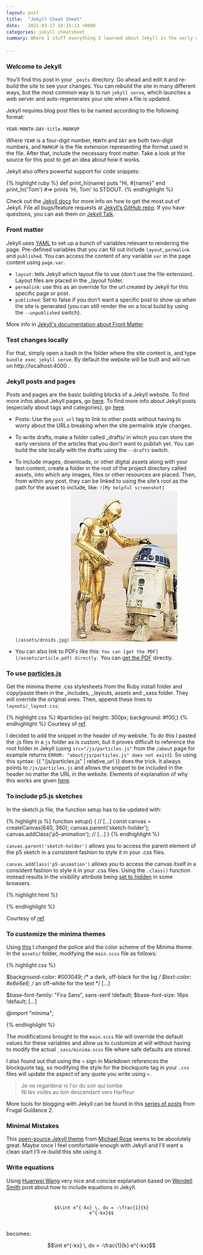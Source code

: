 ```yaml
---
layout: post
title:  "Jekyll Cheat Sheet"
date:   2021-03-17 18:15:13 +0000
categories: jekyll cheatsheet
summary: Where I stuff everything I learned about Jekyll in the early days of this blog, in an attempt to make it pass as good documentation practice.

---
```


### Welcome to Jekyll

You’ll find this post in your `_posts` directory. Go ahead and edit it and re-build the site to see your changes. You can rebuild the site in many different ways, but the most common way is to run `jekyll serve`, which launches a web server and auto-regenerates your site when a file is updated.

Jekyll requires blog post files to be named according to the following format:

`YEAR-MONTH-DAY-title.MARKUP`

Where `YEAR` is a four-digit number, `MONTH` and `DAY` are both two-digit numbers, and `MARKUP` is the file extension representing the format used in the file. After that, include the necessary front matter. Take a look at the source for this post to get an idea about how it works.

Jekyll also offers powerful support for code snippets:

{% highlight ruby %}
def print_hi(name)
  puts "Hi, #{name}"
end
print_hi('Tom')
#=> prints 'Hi, Tom' to STDOUT.
{% endhighlight %}

Check out the [Jekyll docs][jekyll-docs] for more info on how to get the most out of Jekyll. File all bugs/feature requests at [Jekyll’s GitHub repo][jekyll-gh]. If you have questions, you can ask them on [Jekyll Talk][jekyll-talk].

[jekyll-docs]: https://jekyllrb.com/docs/home
[jekyll-gh]:   https://github.com/jekyll/jekyll
[jekyll-talk]: https://talk.jekyllrb.com/


### Front matter
Jekyll uses [YAML](https://yaml.org/) to set up a bunch of variables relevant to rendering the page. Pre-defined variables that you can fill out include `layout`, `permalink` and `published`. You can access the content of any variable `var` in the page content using `page.var`.

* `layout`: tells Jekyll which layout file to use (don't use the file extension). Layout files are placed in the _layout folder.
* `permalink`: use this as an override for the url created by Jekyll for this specific page or post.
* `published`: Set to false if you don’t want a specific post to show up when the site is generated (you can still render the on a local build by using the `--unpublished` switch).

More info in [Jekyll's documentation about Front Matter](https://jekyllrb.com/docs/front-matter/).

### Test changes locally
For that, simply open a bash in the folder where the site content is, and type `bundle exec jekyll serve`. By default the website will be built and will run on http://localhost:4000 .

### Jekyll posts and pages
Posts and pages are the basic building blocks of a Jekyll website. To find more infos about Jekyll pages, go [here](https://jekyllrb.com/docs/pages/). To find more info about Jekyll posts (especially about tags and categories), go [here](https://jekyllrb.com/docs/posts/).

* Posts: Use the `post_url` tag to link to other posts without having to worry about the URLs breaking when the site permalink style changes.
* To write drafts, make a folder called _drafts/ in which you can store the early versions of the articles that you don't want to publish yet. You can build the site locally with the drafts using the `--drafts` switch.
* To include images, downloads, or other digital assets along with your text content, create a folder in the root of the project directory called assets, into which any images, files or other resources are placed. Then, from within any post, they can be linked to using the site’s root as the path for the asset to include, like:
`![My helpful screenshot](/assets/droids.jpg)` ![My helpful screenshot](/assets/droids.jpg)

* You can also link to PDFs like this: `You can [get the PDF](/assets/article.pdf) directly.` You can [get the PDF](/assets/article.pdf) directly.

### To use [particles.js](https://vincentgarreau.com/particles.js/)

Get the minima theme .css stylesheets from the Ruby install folder and copy/paste them in the _includes, _layouts, assets and _sass folder. They will override the original ones. Then, append these lines to `layouts/_layout.css`:

{% highlight css %}
#particles-js{
  height: 300px;
  background: #f00;}
{% endhighlight %}
Courtesy of [ref](https://www.youtube.com/watch?v=cUzihD4JBQU).

I decided to add the snippet in the header of my website. To do this I pasted the .js files in a `js` folder as is custom, but it proves difficult to reference the root folder in Jekyll (using `src="/js/particles.js"` from the `/about` page for example returns `ERROR: "about/js/particles.js" does not exist`). So using this syntax: \{\{ "/js/particles.js" \| relative_url \}\} does the trick. It always points to `/js/particles.js` and allows the snippet to be included in the header no matter the URL in the website. Elements of explanation of why this works are given [here](https://jekyllrb.com/docs/liquid/filters/).

### To include p5.js sketches

In the sketch.js file, the function setup has to be updated with:

{% highlight js %}
function setup() {
  // [...]
  const canvas = createCanvas(640, 360);
  canvas.parent('sketch-holder');
  canvas.addClass('p5-animation');
  // [...]
}
{% endhighlight %}

`canvas.parent('sketch-holder')` allows you to access the parent element of the p5 sketch in a consistent fashion to style it in your .css files.

`canvas.addClass('p5-animation')` allows you to access the canvas itself in a consistent fashion to style it in your .css files. Using the `.class()` function instead results in the visibility attribute being [set to hidden](https://github.com/processing/p5.js/issues/1283) in some browsers.



<div id="sketch-holder" style="text-align: center;"></div>
<script src="{{"p5/libraries/p5.js" | relative_url}}" type="text/javascript"></script>
<script src="{{"p5/libraries/p5.dom.js" | relative_url}}" type="text/javascript"></script>
<script src="{{"p5/libraries/p5.sound.js" | relative_url}}" type="text/javascript"></script>
<script src="{{"p5/sketch.js" | relative_url}}" type="text/javascript"></script>

{% highlight html %}
<div id="sketch-holder" style="text-align: center;"></div>
<script src="{{"p5/libraries/p5.js" | relative_url}}" type="text/javascript"></script>
<script src="{{"p5/libraries/p5.dom.js" | relative_url}}" type="text/javascript"></script>
<script src="{{"p5/libraries/p5.sound.js" | relative_url}}" type="text/javascript"></script>
<script src="{{"p5/sketch.js" | relative_url}}" type="text/javascript"></script>
{% endhighlight %}

Courtesy of [ref](https://stackoverflow.com/questions/53267193/p5js-with-jekyll)

### To customize the minima themes

Using [this](https://simonkjohnston.life/code/2019/12/20/Minima-Typography.html) I changed the police and the color scheme of the Minima theme. In the `assets/` folder, modifying the `main.scss` file as follows:

{% highlight css %}


$background-color: #003049; /* a dark, off-black for the bg */
$text-color: #e6e6e6; /* an off-white for the text */
[...]

$base-font-family: "Fira Sans", sans-serif !default;
$base-font-size:   16px !default;
[...]

@import "minima";

{% endhighlight %}

The modifications brought to the `main.scss` file will override the default values for these variables and allow us to customize at will without having to modify the actual `_sass/minima.scss` file where safe defaults are stored.

I also found out that using the `>` sign in Markdown references the blockquote tag, so modifying the style for the blockquote tag in your `.css` files will update the aspect of any quote you write using `>`.

> Je ne regarderai ni l'or du soir qui tombe <br> Ni les voiles au loin descendant vers Harfleur

More tools for blogging with Jekyll can be found in this [series of posts](http://andybrandt531.com/2015/03/markdown-for-bloggers-part-1/) from Frugal Guidance 2.

### Minimal Mistakes

This [open-source Jekyll theme](https://mmistakes.github.io/minimal-mistakes/) from [Michael Rose](https://mademistakes.com/) seems to be absolutely great. Maybe once I feel comfortable enough with Jekyll and I'll want a clean start I'll re-build this site using it.

### Write equations

Using [Huanwei Wang](http://zjuwhw.github.io/2017/06/04/MathJax.html) very nice and concise explanation based on [Wendell Smith](http://blog.lostinmyterminal.com/webpages/2015/01/09/math-support-in-jekyll.html) post about how to include equations in Jekyll.

<code> $$\int e^{-kx} \, dx = -\frac{1}{k} e^{-kx}$$  </code>

becomes:

$$\int e^{-kx} \, dx = -\frac{1}{k} e^{-kx}$$

